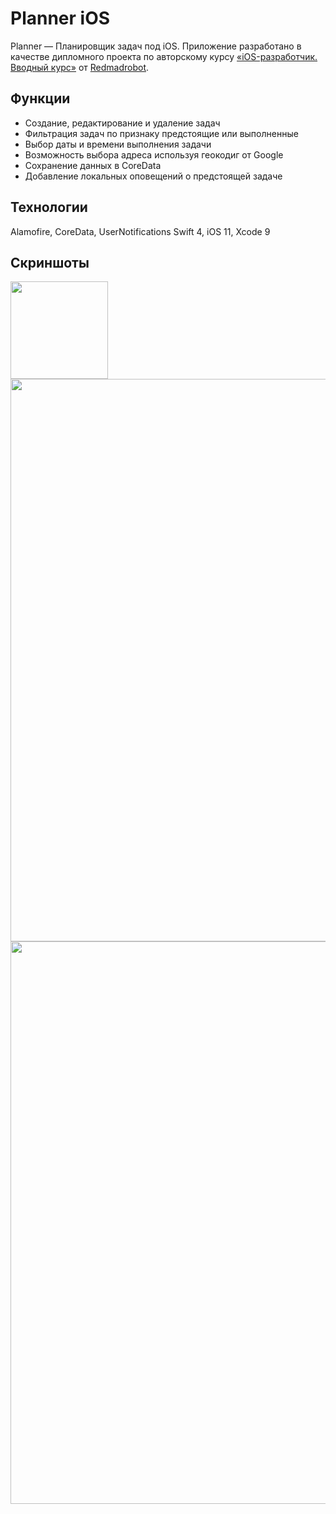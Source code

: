 # Planner iOS

Planner — Планировщик задач под iOS. Приложение разработано в качестве дипломного проекта по авторскому курсу [«iOS-разработчик. Вводный курс»](https://openprofession.ru/course/CONTENTED/ios_start/) от [Redmadrobot](https://www.redmadrobot.ru).

## Функции
* Создание, редактирование и удаление задач
* Фильтрация задач по признаку предстоящие или выполненные
* Выбор даты и времени выполнения задачи
* Возможность выбора адреса используя геокодиг от Google
* Сохранение данных в CoreData
* Добавление локальных оповещений о предстоящей задаче

## Технологии
Alamofire, CoreData, UserNotifications
Swift 4, iOS 11, Xcode 9

## Скриншоты

<img src="http://subdan.ru/static/icon.png" height="156" width="156">

<img src="http://subdan.ru/static/planner_screenshot_10.png" width="900">
<img src="http://subdan.ru/static/planner_screenshot_11.png" width="900">
